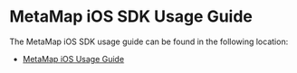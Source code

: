 # MetaMap iOS SDK Usage Guide


The MetaMap iOS SDK usage guide can be found in the following location:

* [MetaMap iOS Usage Guide](docs/metaMap-ios.md)
